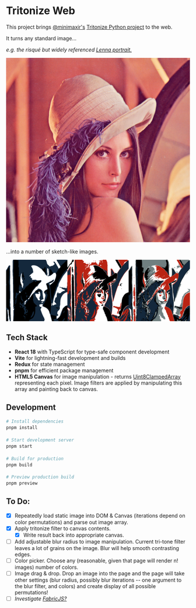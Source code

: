 # Tritonize Web



This project brings [@minimaxir's](https://twitter.com/minimaxir) [Tritonize Python project](https://github.com/minimaxir/tritonize) to the web.

It turns any standard image...

*e.g. the risqué but widely referenced [Lenna portrait.](https://www.cs.cmu.edu/~chuck/lennapg/lenna.shtml)*

<p align="center">
  <img src="public/sampleImage.png">
</p>

...into a number of sketch-like images.

<p align="center">
  <img src="public/tritonize_collage.png">
</p>

## Tech Stack
- **React 18** with TypeScript for type-safe component development
- **Vite** for lightning-fast development and builds  
- **Redux** for state management
- **pnpm** for efficient package management
- **HTML5 Canvas** for image manipulation - returns [Uint8ClampedArray](https://developer.mozilla.org/en-US/docs/Web/JavaScript/Reference/Global_Objects/Uint8ClampedArray) representing each pixel. Image filters are applied by manipulating this array and painting back to canvas.

## Development

```bash
# Install dependencies
pnpm install

# Start development server
pnpm start

# Build for production  
pnpm build

# Preview production build
pnpm preview
```

## To Do:
- [x] Repeatedly load static image into DOM & Canvas (iterations depend on color permutations) and parse out image array.
- [x] Apply tritonize filter to canvas contents.
  - [x] Write result back into appropriate canvas.
- [ ] Add adjustable blur radius to image manipulation.  Current tri-tone filter leaves a lot of grains on the image.  Blur will help smooth contrasting edges.
- [ ] Color picker.  Choose any (reasonable, given that page will render n! images) number of colors.
- [ ] Image drag & drop.  Drop an image into the page and the page will take other settings (blur radius, possibly blur iterations -- one argument to the blur filter, and colors) and create display of all possible permutations!
- [ ] *Investigate [FabricJS?](fabricjs.com)*
